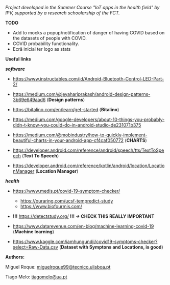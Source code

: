 
*Project developed in the Summer Course "IoT apps in the health field" by IPV, supported by a research schoolarship of the FCT.*


**TODO**
- Add to mocks a popup/notification of danger of having COVID based on the datasets of people with COVID.
- COVID probability functionality.
- Ecrâ inicial ter logo as stats

**Useful links**

***software***
- <https://www.instructables.com/id/Android-Bluetooth-Control-LED-Part-2/> 

- <https://medium.com/@jeyahariprakash/android-design-patterns-3b69e649aad6> (**Design patterns**)

- <https://bitalino.com/en/learn/get-started> (**Bitalino**)

- <https://medium.com/google-developers/about-10-things-you-probably-didn-t-know-you-could-do-in-android-studio-de231071b375>

- <https://medium.com/@mobindustry/how-to-quickly-implement-beautiful-charts-in-your-android-app-cf4caf050772> (**CHARTS**)

- <https://developer.android.com/reference/android/speech/tts/TextToSpeech> (**Text To Speech**)

- <https://developer.android.com/reference/kotlin/android/location/LocationManager> (**Location Manager**)

***health***
- <https://www.medis.pt/covid-19-symptom-checker/> 
  - <https://ouraring.com/ucsf-tempredict-study>
  - <https://www.biofourmis.com/>
  
- **!!!** <https://detectstudy.org/> **!!! -> CHECK THIS REALLY IMPORTANT**

- <https://www.datarevenue.com/en-blog/machine-learning-covid-19> (**Machine learning**)

- <https://www.kaggle.com/iamhungundji/covid19-symptoms-checker?select=Raw-Data.csv> (**Dataset with Symptons and Locations, is good**)

**Authors:**

Miguel Roque: <miguelroque99@tecnico.ulisboa.pt>

Tiago Melo: <tiagomelo@ua.pt>
